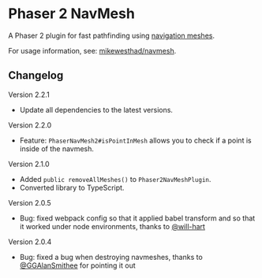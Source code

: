 # Phaser 2 NavMesh

A Phaser 2 plugin for fast pathfinding using [navigation meshes](https://en.wikipedia.org/wiki/Navigation_mesh).

For usage information, see: [mikewesthad/navmesh](https://github.com/mikewesthad/navmesh).

## Changelog

Version 2.2.1

- Update all dependencies to the latest versions.

Version 2.2.0

- Feature: `PhaserNavMesh2#isPointInMesh` allows you to check if a point is inside of the navmesh.

Version 2.1.0

- Added `public removeAllMeshes()` to `Phaser2NavMeshPlugin`.
- Converted library to TypeScript.

Version 2.0.5

- Bug: fixed webpack config so that it applied babel transform and so that it worked under node environments, thanks to [@will-hart](https://github.com/will-hart)

Version 2.0.4

- Bug: fixed a bug when destroying navmeshes, thanks to [@GGAlanSmithee](https://github.com/GGAlanSmithee) for pointing it out
